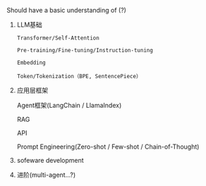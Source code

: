 Should have a basic understanding of (?)

1. LLM基础
   
       Transformer/Self-Attention
   
       Pre-training/Fine-tuning/Instruction-tuning
   
       Embedding
   
       Token/Tokenization（BPE, SentencePiece）

3. 应用层框架

    Agent框架(LangChain / LlamaIndex)
   
    RAG
   
    API
   
    Prompt Engineering(Zero-shot / Few-shot / Chain-of-Thought)

5. sofeware development

6. 进阶(multi-agent...?)
